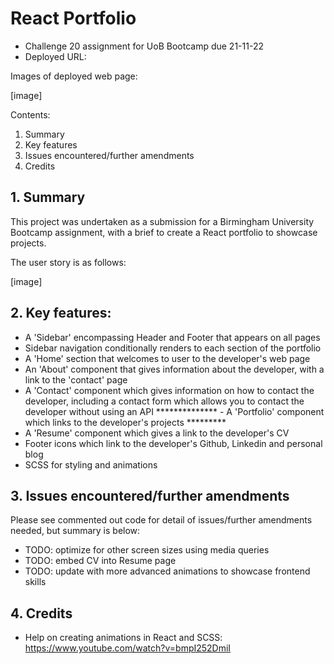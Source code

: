 # React Portfolio
- Challenge 20 assignment for UoB Bootcamp due 21-11-22
- Deployed URL: 

Images of deployed web page:

[image]

Contents:

1. Summary
2. Key features
3. Issues encountered/further amendments
4. Credits

## 1. Summary

This project was undertaken as a submission for a Birmingham University Bootcamp assignment, with a brief to create a React portfolio to showcase projects.

The user story is as follows:

[image]

## 2. Key features:

- A 'Sidebar' encompassing Header and Footer that appears on all pages
- Sidebar navigation conditionally renders to each section of the portfolio
- A 'Home' section that welcomes to user to the developer's web page
- An 'About' component that gives information about the developer, with a link to the 'contact' page
- A 'Contact' component which gives information on how to contact the developer, including a contact form which allows you to contact the developer without using an API
************** - A 'Portfolio' component which links to the developer's projects *********
- A 'Resume' component which gives a link to the developer's CV
- Footer icons which link to the developer's Github, Linkedin and personal blog
- SCSS for styling and animations


## 3. Issues encountered/further amendments

Please see commented out code for detail of issues/further amendments needed, but summary is below:

- TODO: optimize for other screen sizes using media queries 
- TODO: embed CV into Resume page
- TODO: update with more advanced animations to showcase frontend skills

## 4. Credits
- Help on creating animations in React and SCSS: https://www.youtube.com/watch?v=bmpI252DmiI 

